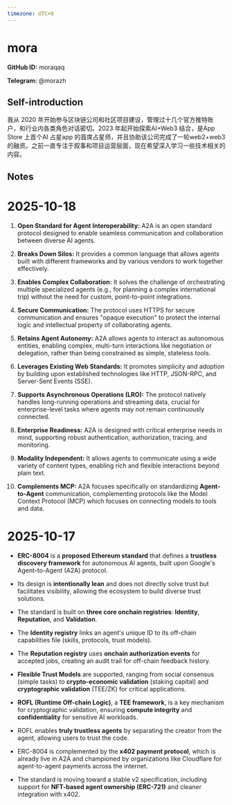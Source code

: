 ```yaml
---
timezone: UTC+8
---
```


# mora

**GitHub ID:** moraqaq

**Telegram:** @morazh

## Self-introduction

我从 2020 年开始参与区块链公司和社区项目建设，管理过十几个官方推特账户，和行业内各类角色对话密切。2023 年起开始探索AI+Web3 结合，是App Store 上首个AI 占星app 的首席占星师，并且协助该公司完成了一轮web2+web3的融资。之前一直专注于叙事和项目运营层面，现在希望深入学习一些技术相关的内容。

## Notes

<!-- Content_START -->
# 2025-10-18
<!-- DAILY_CHECKIN_2025-10-18_START -->
1.  **Open Standard for Agent Interoperability:** A2A is an open standard protocol designed to enable seamless communication and collaboration between diverse AI agents.
    
2.  **Breaks Down Silos:** It provides a common language that allows agents built with different frameworks and by various vendors to work together effectively.
    
3.  **Enables Complex Collaboration:** It solves the challenge of orchestrating multiple specialized agents (e.g., for planning a complex international trip) without the need for custom, point-to-point integrations.
    
4.  **Secure Communication:** The protocol uses HTTPS for secure communication and ensures "opaque execution" to protect the internal logic and intellectual property of collaborating agents.
    
5.  **Retains Agent Autonomy:** A2A allows agents to interact as autonomous entities, enabling complex, multi-turn interactions like negotiation or delegation, rather than being constrained as simple, stateless tools.
    
6.  **Leverages Existing Web Standards:** It promotes simplicity and adoption by building upon established technologies like HTTP, JSON-RPC, and Server-Sent Events (SSE).
    
7.  **Supports Asynchronous Operations (LRO):** The protocol natively handles long-running operations and streaming data, crucial for enterprise-level tasks where agents may not remain continuously connected.
    
8.  **Enterprise Readiness:** A2A is designed with critical enterprise needs in mind, supporting robust authentication, authorization, tracing, and monitoring.
    
9.  **Modality Independent:** It allows agents to communicate using a wide variety of content types, enabling rich and flexible interactions beyond plain text.
    
10.  **Complements MCP:** A2A focuses specifically on standardizing **Agent-to-Agent** communication, complementing protocols like the Model Context Protocol (MCP) which focuses on connecting models to tools and data.
<!-- DAILY_CHECKIN_2025-10-18_END -->

# 2025-10-17
<!-- DAILY_CHECKIN_2025-10-17_START -->

-   **ERC-8004** is a **proposed Ethereum standard** that defines a **trustless discovery framework** for autonomous AI agents, built upon Google's Agent-to-Agent (A2A) protocol.
    
-   Its design is **intentionally lean** and does not directly solve trust but facilitates visibility, allowing the ecosystem to build diverse trust solutions.
    
-   The standard is built on **three core onchain registries**: **Identity**, **Reputation**, and **Validation**.
    
-   The **Identity registry** links an agent's unique ID to its off-chain capabilities file (skills, protocols, trust models).
    
-   The **Reputation registry** uses **onchain authorization events** for accepted jobs, creating an audit trail for off-chain feedback history.
    
-   **Flexible Trust Models** are supported, ranging from social consensus (simple tasks) to **crypto-economic validation** (staking capital) and **cryptographic validation** (TEE/ZK) for critical applications.
    
-   **ROFL (Runtime Off-chain Logic)**, a **TEE framework**, is a key mechanism for cryptographic validation, ensuring **compute integrity** and **confidentiality** for sensitive AI workloads.
    
-   ROFL enables **truly trustless agents** by separating the creator from the agent, allowing users to trust the code.
    
-   ERC-8004 is complemented by the **x402 payment protocol**, which is already live in A2A and championed by organizations like Cloudflare for agent-to-agent payments across the internet.
    
-   The standard is moving toward a stable v2 specification, including support for **NFT-based agent ownership (ERC-721)** and cleaner integration with x402.
<!-- DAILY_CHECKIN_2025-10-17_END -->
<!-- Content_END -->
